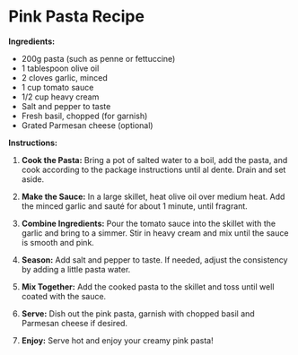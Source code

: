 # Pink Pasta Recipe

**Ingredients:**
- 200g pasta (such as penne or fettuccine)
- 1 tablespoon olive oil
- 2 cloves garlic, minced
- 1 cup tomato sauce
- 1/2 cup heavy cream
- Salt and pepper to taste
- Fresh basil, chopped (for garnish)
- Grated Parmesan cheese (optional)

**Instructions:**
1. **Cook the Pasta:** Bring a pot of salted water to a boil, add the pasta, and cook according to the package instructions until al dente. Drain and set aside.

2. **Make the Sauce:** In a large skillet, heat olive oil over medium heat. Add the minced garlic and sauté for about 1 minute, until fragrant.

3. **Combine Ingredients:** Pour the tomato sauce into the skillet with the garlic and bring to a simmer. Stir in heavy cream and mix until the sauce is smooth and pink.

4. **Season:** Add salt and pepper to taste. If needed, adjust the consistency by adding a little pasta water.

5. **Mix Together:** Add the cooked pasta to the skillet and toss until well coated with the sauce.

6. **Serve:** Dish out the pink pasta, garnish with chopped basil and Parmesan cheese if desired.

7. **Enjoy:** Serve hot and enjoy your creamy pink pasta!